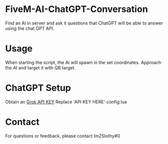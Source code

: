 # FiveM-AI-ChatGPT-Conversation
Find an AI in server and ask it questions that ChatGPT will be able to answer using the chat GPT API.


# Usage
When starting the script, the AI will spawn in the set coordinates.
Approach the AI and target it with QB target. 

# ChatGPT Setup
Obtain an [Grok API KEY](https://console.x.ai/)
Replace 'API KEY HERE' config.lua 

# Contact
For questions or feedback, please contact Im2Slothy#0
